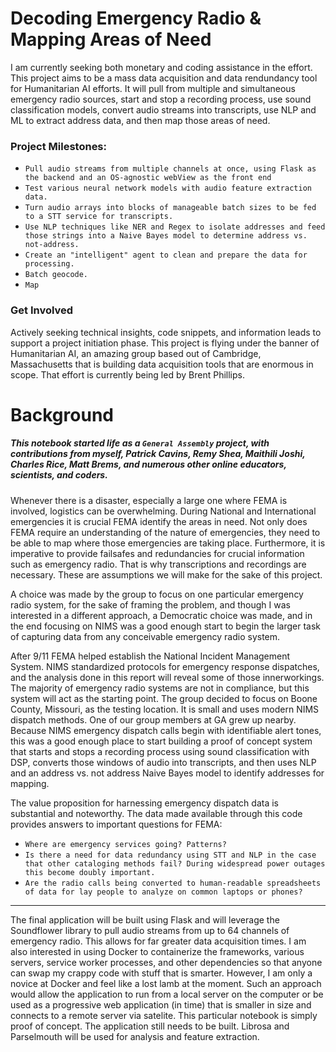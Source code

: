 # Decoding Emergency Radio & Mapping Areas of Need

I am currently seeking both monetary and coding assistance in the effort. This project aims to be a mass data acquisition and data rendundancy tool for Humanitarian AI efforts. It will pull from multiple and simultaneous emergency radio sources, start and stop a recording process, use sound classification models, convert audio streams into transcripts, use NLP and ML to extract address data, and then map those areas of need.

### Project Milestones:

- `Pull audio streams from multiple channels at once, using Flask as the backend and an OS-agnostic webView as the front end`
- `Test various neural network models with audio feature extraction data.`
- `Turn audio arrays into blocks of manageable batch sizes to be fed to a STT service for transcripts.`
- `Use NLP techniques like NER and Regex to isolate addresses and feed those strings into a Naive Bayes model to determine address vs. not-address. `
- `Create an "intelligent" agent to clean and prepare the data for processing.`
- `Batch geocode.`
- `Map`

### Get Involved

Actively seeking technical insights, code snippets, and information leads to support a project initiation phase. This project is flying under the banner of Humanitarian AI, an amazing group based out of Cambridge, Massachusetts that is building data acquisition tools that are enormous in scope. That effort is currently being led by Brent Phillips.

# Background

##### This notebook started life as a `General Assembly` project, with contributions from myself, Patrick Cavins, Remy Shea, Maithili Joshi, Charles Rice, Matt Brems, and numerous other online educators, scientists, and coders.

Whenever there is a disaster, especially a large one where FEMA is involved, logistics can be overwhelming. During National and International emergencies it is crucial FEMA identify the areas in need. Not only does FEMA require an understanding of the nature of emergencies, they need to be able to map where those emergencies are taking place. Furthermore, it is imperative to provide failsafes and redundancies for crucial information such as emergency radio. That is why transcriptions and recordings are necessary. These are assumptions we will make for the sake of this project. 

A choice was made by the group to focus on one particular emergency radio system, for the sake of framing the problem, and though I was interested in a different approach, a Democratic choice was made, and in the end focusing on NIMS was a good enough start to begin the larger task of capturing data from any conceivable emergency radio system. 

After 9/11 FEMA helped establish the National Incident Management System. NIMS standardized protocols for emergency response dispatches, and the analysis done in this report will reveal some of those innerworkings. The majority of emergency radio systems are not in compliance, but this system will act as the starting point. The group decided to focus on Boone County, Missouri, as the testing location. It is small and uses modern NIMS dispatch methods. One of our group members at GA grew up nearby. Because NIMS emergency dispatch calls begin with identifiable alert tones, this was a good enough place to start building a proof of concept system that starts and stops a recording process using sound classification with DSP, converts those windows of audio into transcripts, and then uses NLP and an address vs. not address Naive Bayes model to identify addresses for mapping.

The value proposition for harnessing emergency dispatch data is substantial and noteworthy. The data made available through this code provides answers to important questions for FEMA:

- `Where are emergency services going? Patterns?`
- `Is there a need for data redundancy using STT and NLP in the case that other cataloging methods fail? During widespread power outages this become doubly important.`
- `Are the radio calls being converted to human-readable spreadsheets of data for lay people to analyze on common laptops or phones?`
---
The final application will be built using Flask and will leverage the Soundflower library to pull audio streams from up to 64 channels of emergency radio. This allows for far greater data acquisition times. I am also interested in using Docker to containerize the frameworks, various servers, service worker processes, and other dependencies so that anyone can swap my crappy code with stuff that is smarter. However, I am only a novice at Docker and feel like a lost lamb at the moment. Such an approach would allow the application to run from a local server on the computer or be used as a progressive web application (in time) that is smaller in size and connects to a remote server via satelite. This particular notebook is simply proof of concept. The application still needs to be built. Librosa and Parselmouth will be used for analysis and feature extraction.

